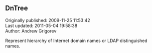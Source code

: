 ## DnTree  
Originally published: 2009-11-25 11:53:42  
Last updated: 2011-05-04 19:58:38  
Author: Andrew Grigorev  
  
Represent hierarchy of Internet domain names or LDAP distinguished names.